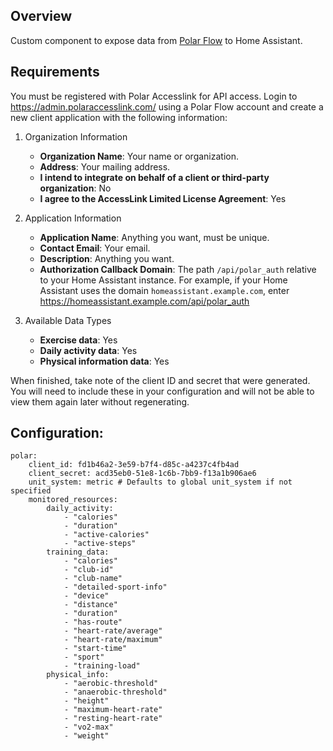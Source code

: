 ## Overview
Custom component to expose data from [Polar Flow](https://flow.polar.com/) to Home Assistant. 

## Requirements

You must be registered with Polar Accesslink for API access. Login to https://admin.polaraccesslink.com/ using a Polar Flow account and create a new client application with the following information:

1. Organization Information

    - **Organization Name**: Your name or organization.
    - **Address**: Your mailing address.
    - **I intend to integrate on behalf of a client or third-party organization**: No
    - **I agree to the AccessLink Limited License Agreement**: Yes

2. Application Information

    - **Application Name**: Anything you want, must be unique.
    - **Contact Email**: Your email.
    - **Description**: Anything you want.
    - **Authorization Callback Domain**: The path `/api/polar_auth` relative to your Home Assistant instance. For example, if your Home Assistant uses the domain `homeassistant.example.com`, enter https://homeassistant.example.com/api/polar_auth

3. Available Data Types

    - **Exercise data**: Yes
    - **Daily activity data**: Yes
    - **Physical information data**: Yes

When finished, take note of the client ID and secret that were generated. You will need to include these in your configuration and will not be able to view them again later without regenerating.

## Configuration:
```
polar:
    client_id: fd1b46a2-3e59-b7f4-d85c-a4237c4fb4ad
    client_secret: acd35eb0-51e8-1c6b-7bb9-f13a1b906ae6
    unit_system: metric # Defaults to global unit_system if not specified
    monitored_resources:
        daily_activity:
            - "calories"
            - "duration"
            - "active-calories"
            - "active-steps"
        training_data:
            - "calories"
            - "club-id"
            - "club-name"
            - "detailed-sport-info"
            - "device"
            - "distance"
            - "duration"
            - "has-route"
            - "heart-rate/average"
            - "heart-rate/maximum"
            - "start-time"
            - "sport"
            - "training-load"
        physical_info:
            - "aerobic-threshold"
            - "anaerobic-threshold"
            - "height"
            - "maximum-heart-rate"
            - "resting-heart-rate"
            - "vo2-max"
            - "weight"
```
